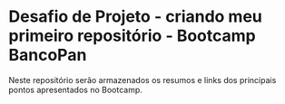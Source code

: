 # Desafio de Projeto - criando meu primeiro repositório - Bootcamp BancoPan
Neste repositório serão armazenados os resumos e links dos principais pontos apresentados no Bootcamp. 
